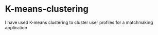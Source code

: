 # K-means-clustering

I have used K-means clustering to cluster user profiles for a matchmaking application
